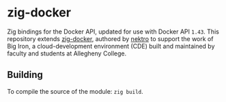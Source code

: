 # zig-docker

Zig bindings for the Docker API, updated for use with Docker API `1.43`. This repository
extends [zig-docker](https://github.com/nektro/zig-docker), authored by [nektro](https://github.com/nektro)
to support the work of Big Iron, a cloud-development environment (CDE) built and maintained
by faculty and students at Allegheny College. 

## Building

To compile the source of the module: `zig build`.
